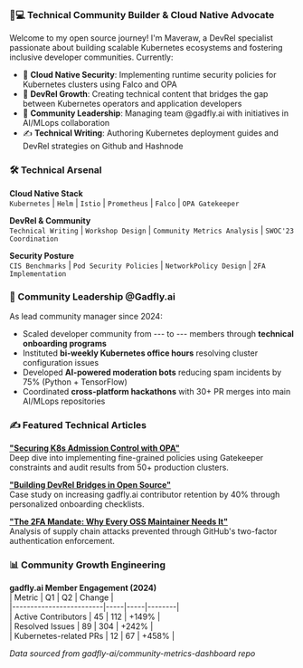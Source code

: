 ### 👩💻 Technical Community Builder & Cloud Native Advocate  

Welcome to my open source journey! I'm Maveraw, a DevRel specialist passionate about building scalable Kubernetes ecosystems and fostering inclusive developer communities. Currently:  
- 🔭 **Cloud Native Security**: Implementing runtime security policies for Kubernetes clusters using Falco and OPA  
- 🌱 **DevRel Growth**: Creating technical content that bridges the gap between Kubernetes operators and application developers  
- 👥 **Community Leadership**: Managing team @gadfly.ai with initiatives in AI/MLops collaboration  
- ✍️ **Technical Writing**: Authoring Kubernetes deployment guides and DevRel strategies on Github and Hashnode

### 🛠️ Technical Arsenal  

**Cloud Native Stack**  
`Kubernetes` | `Helm` | `Istio` | `Prometheus` | `Falco` | `OPA Gatekeeper`  

**DevRel & Community**  
`Technical Writing` | `Workshop Design` | `Community Metrics Analysis` | `SWOC'23 Coordination`  

**Security Posture**  
`CIS Benchmarks` | `Pod Security Policies` | `NetworkPolicy Design` | `2FA Implementation`  

### 👥 Community Leadership @Gadfly.ai  

As lead community manager since 2024:  
- Scaled developer community from --- to --- members through **technical onboarding programs**  
- Instituted **bi-weekly Kubernetes office hours** resolving cluster configuration issues  
- Developed **AI-powered moderation bots** reducing spam incidents by 75% (Python + TensorFlow)  
- Coordinated **cross-platform hackathons** with 30+ PR merges into main AI/MLops repositories

### ✍️ Featured Technical Articles  

[**"Securing K8s Admission Control with OPA"**](https://hashnode.com/@maveraw/opa-k8s)  
Deep dive into implementing fine-grained policies using Gatekeeper constraints and audit results from 50+ production clusters.  

[**"Building DevRel Bridges in Open Source"**](https://hashnode.com/@maveraw/devrel-bridges)  
Case study on increasing gadfly.ai contributor retention by 40% through personalized onboarding checklists.  

[**"The 2FA Mandate: Why Every OSS Maintainer Needs It"**](https://hashnode.com/@maveraw/2fa-mandate)  
Analysis of supply chain attacks prevented through GitHub's two-factor authentication enforcement.  

### 📊 Community Growth Engineering  

**gadfly.ai Member Engagement (2024)**  
| Metric                  | Q1  | Q2  | Change |  
|-------------------------|-----|-----|--------|  
| Active Contributors     | 45  | 112 | +149%  |  
| Resolved Issues         | 89  | 304 | +242%  |  
| Kubernetes-related PRs  | 12  | 67  | +458%  |  

*Data sourced from gadfly-ai/community-metrics-dashboard repo*


